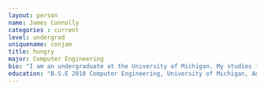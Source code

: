 ```yaml
---
layout: person
name: James Connolly
categories : current
level: undergrad
uniquename: conjam
title: hungry
major: Computer Engineering 
bio: "I am an undergraduate at the University of Michigan. My studies focus mostly around embedded system design and computer architecture . Currently I am focused on designing a mutable hardware accelerator for DSP applications. My favourite flavour of ice cream is birthday cake."
education: "B.S.E 2018 Computer Engineering, University of Michigan, Ann Arbor, Michigan."
---
```




